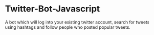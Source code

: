 # Twitter-Bot-Javascript
A bot which will log into your existing twitter account, search for tweets using hashtags and follow people who posted popular tweets.
